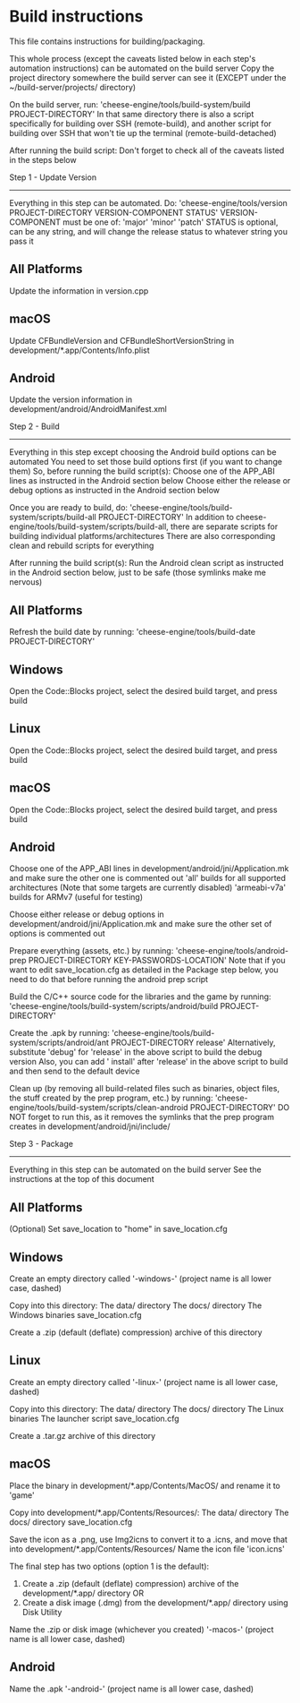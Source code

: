 # Build instructions

This file contains instructions for building/packaging.

This whole process (except the caveats listed below in each step's automation instructions)
can be automated on the build server
Copy the project directory somewhere the build server can see it (EXCEPT under the ~/build-server/projects/ directory)

On the build server, run:
'cheese-engine/tools/build-system/build PROJECT-DIRECTORY'
In that same directory there is also a script specifically for building over SSH (remote-build),
and another script for building over SSH that won't tie up the terminal (remote-build-detached)

After running the build script:
Don't forget to check all of the caveats listed in the steps below

Step 1 - Update Version
***********************

Everything in this step can be automated. Do:
'cheese-engine/tools/version PROJECT-DIRECTORY VERSION-COMPONENT STATUS'
VERSION-COMPONENT must be one of: 'major' 'minor' 'patch'
STATUS is optional, can be any string, and will change the release status to whatever string you pass it

All Platforms
-------------
Update the information in version.cpp

macOS
----
Update CFBundleVersion and CFBundleShortVersionString in development/*.app/Contents/Info.plist

Android
-------
Update the version information in development/android/AndroidManifest.xml

Step 2 - Build
**************

Everything in this step except choosing the Android build options can be automated
You need to set those build options first (if you want to change them)
So, before running the build script(s):
Choose one of the APP_ABI lines as instructed in the Android section below
Choose either the release or debug options as instructed in the Android section below

Once you are ready to build, do:
'cheese-engine/tools/build-system/scripts/build-all PROJECT-DIRECTORY'
In addition to cheese-engine/tools/build-system/scripts/build-all,
there are separate scripts for building individual platforms/architectures
There are also corresponding clean and rebuild scripts for everything

After running the build script(s):
Run the Android clean script as instructed in the Android section below,
just to be safe (those symlinks make me nervous)

All Platforms
-------------
Refresh the build date by running:
'cheese-engine/tools/build-date PROJECT-DIRECTORY'

Windows
-------
Open the Code::Blocks project, select the desired build target, and press build

Linux
-----
Open the Code::Blocks project, select the desired build target, and press build

macOS
----
Open the Code::Blocks project, select the desired build target, and press build

Android
-------
Choose one of the APP_ABI lines in development/android/jni/Application.mk and make sure the other one is commented out
'all' builds for all supported architectures (Note that some targets are currently disabled)
'armeabi-v7a' builds for ARMv7 (useful for testing)

Choose either release or debug options in development/android/jni/Application.mk and make sure the other set of options
is commented out

Prepare everything (assets, etc.) by running:
'cheese-engine/tools/android-prep PROJECT-DIRECTORY KEY-PASSWORDS-LOCATION'
Note that if you want to edit save_location.cfg as detailed in the Package step below,
you need to do that before running the android prep script

Build the C/C++ source code for the libraries and the game by running:
'cheese-engine/tools/build-system/scripts/android/build PROJECT-DIRECTORY'

Create the .apk by running:
'cheese-engine/tools/build-system/scripts/android/ant PROJECT-DIRECTORY release'
Alternatively, substitute 'debug' for 'release' in the above script to build the debug version
Also, you can add ' install' after 'release' in the above script to build and then send to the default device

Clean up (by removing all build-related files such as binaries, object files,
the stuff created by the prep program, etc.) by running:
'cheese-engine/tools/build-system/scripts/clean-android PROJECT-DIRECTORY'
DO NOT forget to run this, as it removes the symlinks that the prep program creates in development/android/jni/include/

Step 3 - Package
****************

Everything in this step can be automated on the build server
See the instructions at the top of this document

All Platforms
-------------
(Optional) Set save_location to "home" in save_location.cfg

Windows
-------
Create an empty directory called '<project-name>-windows-<version>' (project name is all lower case, dashed)

Copy into this directory:
The data/ directory
The docs/ directory
The Windows binaries
save_location.cfg

Create a .zip (default (deflate) compression) archive of this directory

Linux
-----
Create an empty directory called '<project-name>-linux-<version>' (project name is all lower case, dashed)

Copy into this directory:
The data/ directory
The docs/ directory
The Linux binaries
The launcher script
save_location.cfg

Create a .tar.gz archive of this directory

macOS
----
Place the binary in development/*.app/Contents/MacOS/ and rename it to 'game'

Copy into development/*.app/Contents/Resources/:
The data/ directory
The docs/ directory
save_location.cfg

Save the icon as a .png, use Img2icns to convert it to a .icns, and move that into development/*.app/Contents/Resources/
Name the icon file 'icon.icns'

The final step has two options (option 1 is the default):

1. Create a .zip (default (deflate) compression) archive of the development/*.app/ directory
OR
2. Create a disk image (.dmg) from the development/*.app/ directory using Disk Utility

Name the .zip or disk image (whichever you created) '<project-name>-macos-<version>'
(project name is all lower case, dashed)

Android
-------
Name the .apk '<project-name>-android-<version>' (project name is all lower case, dashed)
